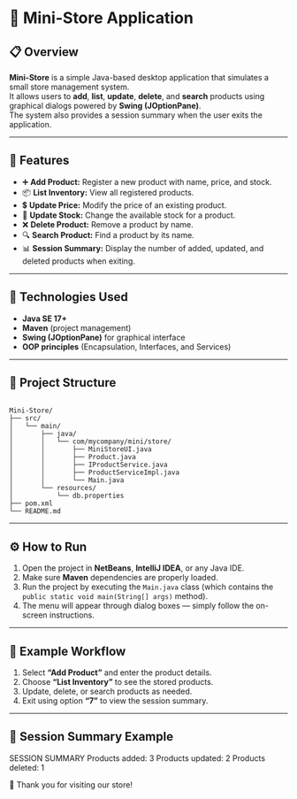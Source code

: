# 🛒 Mini-Store Application

## 📋 Overview
**Mini-Store** is a simple Java-based desktop application that simulates a small store management system.  
It allows users to **add**, **list**, **update**, **delete**, and **search** products using graphical dialogs powered by **Swing (JOptionPane)**.  
The system also provides a session summary when the user exits the application.

---

## 🚀 Features
- ➕ **Add Product:** Register a new product with name, price, and stock.  
- 📦 **List Inventory:** View all registered products.  
- 💲 **Update Price:** Modify the price of an existing product.  
- 🔄 **Update Stock:** Change the available stock for a product.  
- ❌ **Delete Product:** Remove a product by name.  
- 🔍 **Search Product:** Find a product by its name.  
- 📊 **Session Summary:** Display the number of added, updated, and deleted products when exiting.  

---

## 🧠 Technologies Used
- **Java SE 17+**
- **Maven** (project management)
- **Swing (JOptionPane)** for graphical interface
- **OOP principles** (Encapsulation, Interfaces, and Services)

---

## 🧩 Project Structure
```

Mini-Store/
├── src/
│   └── main/
│       ├── java/
│       │   └── com/mycompany/mini/store/
│       │       ├── MiniStoreUI.java
│       │       ├── Product.java
│       │       ├── IProductService.java
│       │       ├── ProductServiceImpl.java
│       │       └── Main.java
│       └── resources/
│           └── db.properties
├── pom.xml
└── README.md

```


---

## ⚙️ How to Run
1. Open the project in **NetBeans**, **IntelliJ IDEA**, or any Java IDE.
2. Make sure **Maven** dependencies are properly loaded.
3. Run the project by executing the `Main.java` class (which contains the `public static void main(String[] args)` method).
4. The menu will appear through dialog boxes — simply follow the on-screen instructions.

---

## 📌 Example Workflow
1. Select **“Add Product”** and enter the product details.  
2. Choose **“List Inventory”** to see the stored products.  
3. Update, delete, or search products as needed.  
4. Exit using option **“7”** to view the session summary.  

---

## 🧾 Session Summary Example
SESSION SUMMARY
Products added: 3
Products updated: 2
Products deleted: 1

👋 Thank you for visiting our store!
